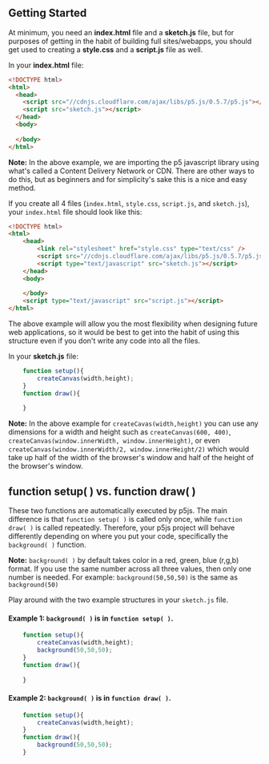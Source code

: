 ## Getting Started

At minimum, you need an **index.html** file and a **sketch.js** file, but for purposes of getting in the habit of building full sites/webapps, you should get used to creating a **style.css** and a **script.js** file as well.

In your **index.html** file:

```html
<!DOCTYPE html>
<html>
  <head>
    <script src="//cdnjs.cloudflare.com/ajax/libs/p5.js/0.5.7/p5.js"></script>
    <script src="sketch.js"></script>
  </head>
  <body>
  
  </body>
</html>
```

**Note:** In the above example, we are importing the p5 javascript library using what's called a Content Delivery Network or CDN. There are other ways to do this, but as beginners and for simplicity's sake this is a nice and easy method.


If you create all 4 files (`index.html`, `style.css`, `script.js`, and `sketch.js`), your `index.html` file should look like this:

```html
<!DOCTYPE html>
<html>
    <head>
        <link rel="stylesheet" href="style.css" type="text/css" />
        <script src="//cdnjs.cloudflare.com/ajax/libs/p5.js/0.5.7/p5.js"></script>
        <script type="text/javascript" src="sketch.js"></script>
    </head>
    <body>
        
    </body>
    <script type="text/javascript" src="script.js"></script>
</html>
```
The above example will allow you the most flexibility when designing future web applications, so it would be best to get into the habit of using this structure even if you don't write any code into all the files.


In your **sketch.js** file:

```javascript
	function setup(){
		createCanvas(width,height);
	}
	function draw(){
	
	}

```
**Note:** In the above example for `createCavas(width,height)` you can use any dimensions for a width and height such as `createCanvas(600, 400)`, `createCanvas(window.innerWidth, window.innerHeight)`, or even `createCanvas(window.innerWidth/2, window.innerHeight/2)` which would take up half of the width of the browser's window and half of the height of the browser's window.

## function setup( ) vs. function draw( )

These two functions are automatically executed by p5js. The main difference is that `function setup( )` is called only once, while `function draw( )` is called repeatedly. Therefore, your p5js project will behave differently depending on where you put your code, specifically the `background( )` function.

**Note:** `background( )` by default takes color in a red, green, blue (r,g,b) format. If you use the same number across all three values, then only one number is needed. For example: `background(50,50,50)` is the same as `background(50)`


Play around with the two example structures in your `sketch.js` file.

#### Example 1: `background( )` is in `function setup( )`.

```javascript
	function setup(){
		createCanvas(width,height);
		background(50,50,50);
	}
	function draw(){
		
	}

```

#### Example 2: `background( )` is in `function draw( )`.

```javascript
	function setup(){
		createCanvas(width,height);
	}
	function draw(){
		background(50,50,50);
	}

```